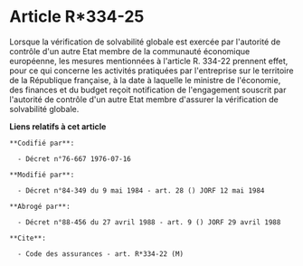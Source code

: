 # Article R*334-25

Lorsque la vérification de solvabilité globale est exercée par l'autorité de contrôle d'un autre Etat membre de la communauté
économique européenne, les mesures mentionnées à l'article R. 334-22 prennent effet, pour ce qui concerne les activités
pratiquées par l'entreprise sur le territoire de la République française, à la date à laquelle le ministre de l'économie, des
finances et du budget reçoit notification de l'engagement souscrit par l'autorité de contrôle d'un autre Etat membre
d'assurer la vérification de solvabilité globale.

**Liens relatifs à cet article**

	**Codifié par**:

	  - Décret n°76-667 1976-07-16

	**Modifié par**:

	  - Décret n°84-349 du 9 mai 1984 - art. 28 () JORF 12 mai 1984

	**Abrogé par**:

	  - Décret n°88-456 du 27 avril 1988 - art. 9 () JORF 29 avril 1988

	**Cite**:

	  - Code des assurances - art. R*334-22 (M)
